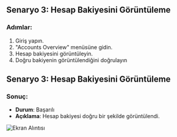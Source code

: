 ## Senaryo 3: Hesap Bakiyesini Görüntüleme
### Adımlar:
1. Giriş yapın.
2. "Accounts Overview" menüsüne gidin.
3. Hesap bakiyesini görüntüleyin.
4. Doğru bakiyenin görüntülendiğini doğrulayın



## Senaryo 3: Hesap Bakiyesini Görüntüleme
### Sonuç:
- **Durum**: Başarılı
- **Açıklama**: Hesap bakiyesi doğru bir şekilde görüntülendi.

  
![Ekran Alıntısı](https://github.com/onuryuney/para_bank_test/assets/118278996/5ee9006c-64cb-418f-9d76-6ba503c00a49)





